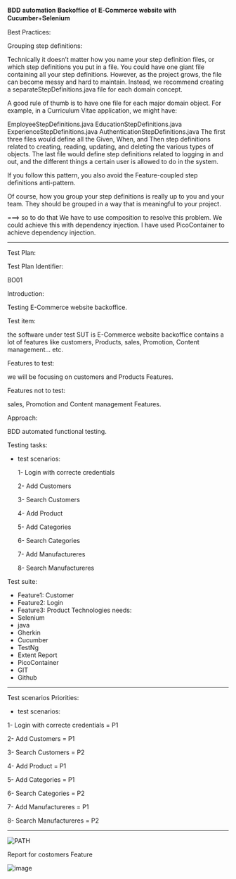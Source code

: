 𝐁𝐃𝐃 𝐚𝐮𝐭𝐨𝐦𝐚𝐭𝐢𝐨𝐧 𝐁𝐚𝐜𝐤𝐨𝐟𝐟𝐢𝐜𝐞 𝐨𝐟 𝐄-𝐂𝐨𝐦𝐦𝐞𝐫𝐜𝐞 𝐰𝐞𝐛𝐬𝐢𝐭𝐞 𝐰𝐢𝐭𝐡 𝐂𝐮𝐜𝐮𝐦𝐛𝐞𝐫+𝐒𝐞𝐥𝐞𝐧𝐢𝐮𝐦


Best Practices:

Grouping step definitions:

Technically it doesn’t matter how you name your step definition files, or which step definitions you put in a file. You could have one giant file containing all your step definitions. However, as the project grows, the file can become messy and hard to maintain. Instead, we recommend creating a separateStepDefinitions.java file for each domain concept.

A good rule of thumb is to have one file for each major domain object.
For example, in a Curriculum Vitae application, we might have:

EmployeeStepDefinitions.java
EducationStepDefinitions.java
ExperienceStepDefinitions.java
AuthenticationStepDefinitions.java
The first three files would define all the Given, When, and Then step definitions related to creating, reading, updating, and deleting the various types of objects. The last file would define step definitions related to logging in and out, and the different things a certain user is allowed to do in the system.

If you follow this pattern, you also avoid the Feature-coupled step definitions anti-pattern.

Of course, how you group your step definitions is really up to you and your team. They should be grouped in a way that is meaningful to your project.

===> so to do that We have to use composition to resolve this problem. We could achieve this with dependency injection. I have used PicoContainer to achieve dependency injection.

------------------------------------------------------------------------------------------------------

Test Plan:

Test Plan Identifier: 

BO01

Introduction: 

Testing E-Commerce website backoffice.

Test item: 

the software under test SUT is E-Commerce website backoffice contains a lot of features like customers, Products, sales, Promotion, Content management... etc.

Features to test: 

we will be focusing on customers and Products Features.

Features not to test: 

sales, Promotion and Content management Features.

Approach: 

BDD  automated functional testing.

Testing tasks: 

- test scenarios:

  1- Login with correcte credentials
  
  2- Add Customers
  
  3- Search Customers
  
  4- Add Product
  
  5- Add Categories
  
  6- Search Categories
  
  7- Add Manufactureres
  
  8- Search Manufactureres
  
Test suite: 
- Feature1: Customer
- Feature2: Login
- Feature3: Product
Technologies needs:
- Selenium
- java
- Gherkin
- Cucumber
- TestNg
- Extent Report
- PicoContainer
- GIT
- Github
  
  
----------------------------------------------------------------------
 
 Test scenarios Priorities:
 
 - test scenarios:
   
  1- Login with correcte credentials = P1
   
  2- Add Customers = P1
  
  3- Search Customers = P2
  
  4- Add Product = P1
  
  5- Add Categories = P1
  
  6- Search Categories = P2
  
  7- Add Manufactureres = P1
  
  8- Search Manufactureres = P2
  
   
------------------------------------------------------------------------ 


![PATH](https://github.com/Mariem-ro/BDD_Cucumber_Selenium_java/assets/66451325/5c15d2a0-06bf-4375-ab8b-98c381da83b3)


Report for costomers Feature

![image](https://github.com/Mariem-ro/BDD_Cucumber_Selenium_java/assets/66451325/5b3898da-060a-4c9c-b46b-8f4517bcb001)

